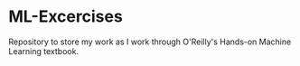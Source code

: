 # ML-Excercises
Repository to store my work as I work through O'Reilly's Hands-on Machine Learning textbook.

